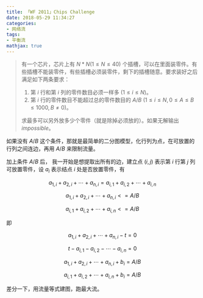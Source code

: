 ```yaml
---
title: 「WF 2011」Chips Challenge
date: 2018-05-29 11:34:27
categories:
- 网络流
tags:
- 平衡流
mathjax: true
---
```


> 有一个芯片，芯片上有 $N*N(1≤N≤40)$ 个插槽，可以在里面装零件。有些插槽不能装零件，有些插槽必须装零件，剩下的插槽随意。要求装好之后满足如下两条要求：
> 1. 第 $i$ 行和第 $i$ 列的零件数目必须一样多 $(1≤i≤N)$。
> 2. 第 $i$ 行的零件数目不能超过总的零件数目的 $A/B$ $(1≤i≤N,0≤A≤B≤1000,B≠0)$。
> 
> 求最多可以另外放多少个零件（就是除掉必须放的）。如果无解输出 $impossible$。

如果没有 $A/B$ 这个条件，那就是最简单的二分图模型，化行列为点，在可放置的行列之间连边，再用 $A/B$ 来限制流量。

加上条件 $A/B$ 后， 我一开始是想提取出所有的边，建立点 $(i,j)$ 表示第 $i$ 行第 $j$ 列可放置零件，设 $a_i$ 表示结点 $i$ 处是否放置零件，有

$$a_{1,i}+a_{2,i}+\cdots +a_{n,i}=a_{i,1}+a_{i,2}+\cdots +a_{i,n}$$

$$a_{1,i}+a_{2,i}+\cdots +a_{n,i}<=A/B$$

$$a_{i,1}+a_{i,2}+\cdots +a_{i,n}<=A/B$$

即

$$a_{1,i}+a_{2,i}+\cdots +a_{n,i}-t=0$$

$$t-a_{i,1}-a_{i,2}-\cdots -a_{i,n}=0$$

$$a_{1,i}+a_{2,i}+\cdots +a_{n,i}+b_i=A/B$$

$$a_{i,1}+a_{i,2}+\cdots +a_{i,n}+b_i=A/B$$

差分一下，用流量等式建图，跑最大流。
